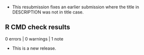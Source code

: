 * This resubmission fixes an earlier submission where the title in DESCRIPTION was not in title case.

## R CMD check results

0 errors | 0 warnings | 1 note

* This is a new release.
